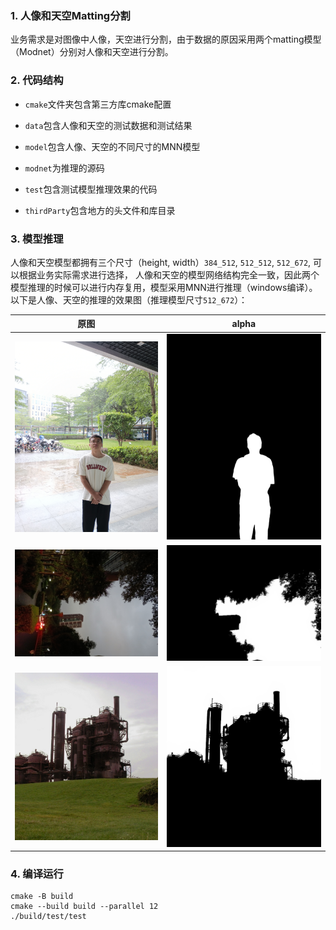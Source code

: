 ### 1. 人像和天空Matting分割
业务需求是对图像中人像，天空进行分割，由于数据的原因采用两个matting模型（Modnet）分别对人像和天空进行分割。

### 2. 代码结构     

* `cmake`文件夹包含第三方库cmake配置
* `data`包含人像和天空的测试数据和测试结果
* `model`包含人像、天空的不同尺寸的MNN模型

* `modnet`为推理的源码   
* `test`包含测试模型推理效果的代码
* `thirdParty`包含地方的头文件和库目录

### 3. 模型推理     

人像和天空模型都拥有三个尺寸（height, width）`384_512`, `512_512`, `512_672`, 可以根据业务实际需求进行选择，  人像和天空的模型网络结构完全一致，因此两个模型推理的时候可以进行内存复用，模型采用MNN进行推理（windows编译）。
以下是人像、天空的推理的效果图（推理模型尺寸`512_672`）：

|           原图           |             alpha              |
| :----------------------: | :----------------------------: |
| ![](./data/person/1.jpg) | ![](./data/person/1_alpha.png) |
|  ![](./data/sky/1.jpg)   |  ![](./data/sky/1_alpha.png)   |
|  ![](./data/sky/2.jpg)   |  ![](./data/sky/2_alpha.png)   |


### 4. 编译运行
```
cmake -B build        
cmake --build build --parallel 12      
./build/test/test       

```